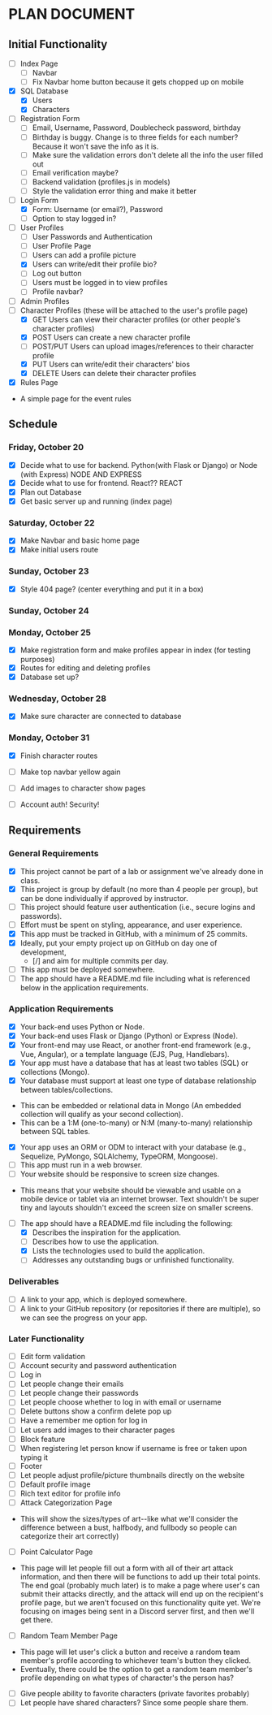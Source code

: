 # PLAN DOCUMENT

## Initial Functionality
- [ ] Index Page
    - [ ] Navbar 
    - [ ] Fix Navbar home button because it gets chopped up on mobile
- [x] SQL Database
    - [x] Users
    - [x] Characters
- [ ] Registration Form
    - [ ] Email, Username, Password, Doublecheck password, birthday
    - [ ] Birthday is buggy. Change is to three fields for each number? Because it won't save the info as it is.
    - [ ] Make sure the validation errors don't delete all the info the user filled out
    - [ ] Email verification maybe?
    - [ ] Backend validation (profiles.js in models)
    - [ ] Style the validation error thing and make it better
- [ ] Login Form
    - [x] Form: Username (or email?), Password
    - [ ] Option to stay logged in?
- [ ] User Profiles
    - [ ] User Passwords and Authentication
    - [ ] User Profile Page
    - [ ] Users can add a profile picture
    - [x] Users can write/edit their profile bio?
    - [ ] Log out button
    - [ ] Users must be logged in to view profiles
    - [ ] Profile navbar?
- [ ] Admin Profiles
- [ ] Character Profiles (these will be attached to the user's profile page)
    - [x] GET Users can view their character profiles (or other people's character profiles)
    - [x] POST Users can create a new character profile
    - [ ] POST/PUT Users can upload images/references to their character profile
    - [x] PUT Users can write/edit their characters' bios
    - [x] DELETE Users can delete their character profiles
-[x] Rules Page
* A simple page for the event rules


## Schedule
### Friday, October 20
- [x] Decide what to use for backend. Python(with Flask or Django) or Node (with Express) NODE AND EXPRESS
- [x] Decide what to use for frontend. React?? REACT
- [x] Plan out Database
- [x] Get basic server up and running (index page)

### Saturday, October 22
- [x] Make Navbar and basic home page
- [x] Make initial users route

### Sunday, October 23
- [x] Style 404 page? (center everything and put it in a box)

### Sunday, October 24

### Monday, October 25
- [x] Make registration form and make profiles appear in index (for testing purposes)
- [x] Routes for editing and deleting profiles
- [x] Database set up?

### Wednesday, October 28
- [x] Make sure character are connected to database


### Monday, October 31
- [x] Finish character routes
- [ ] Make top navbar yellow again
- [ ] Add images to character show pages
- [ ] Account auth! Security!


## Requirements
### General Requirements
- [x] This project cannot be part of a lab or assignment we've already done in class.
- [x] This project is group by default (no more than 4 people per group), but can be done individually if approved by instructor.
- [ ] This project should feature user authentication (i.e., secure logins and passwords).
- [ ] Effort must be spent on styling, appearance, and user experience.
- [x] This app must be tracked in GitHub, with a minimum of 25 commits.
- [x] Ideally, put your empty project up on GitHub on day one of development, 
    - [/] and aim for multiple commits per day.
- [ ] This app must be deployed somewhere.
- [ ] The app should have a README.md file including what is referenced below in the application requirements.

### Application Requirements
- [x] Your back-end uses Python or Node.
- [x] Your back-end uses Flask or Django (Python) or Express (Node).
- [x] Your front-end may use React, or another front-end framework (e.g., Vue, Angular), or a template language (EJS, Pug, Handlebars).
- [x] Your app must have a database that has at least two tables (SQL) or collections (Mongo).
- [x] Your database must support at least one type of database relationship between tables/collections.
* This can be embedded or relational data in Mongo (An embedded collection will qualify as your second collection).
* This can be a 1:M (one-to-many) or N:M (many-to-many) relationship between SQL tables.
- [x] Your app uses an ORM or ODM to interact with your database (e.g., Sequelize, PyMongo, SQLAlchemy, TypeORM, Mongoose).
- [ ] This app must run in a web browser.
- [ ] Your website should be responsive to screen size changes.
* This means that your website should be viewable and usable on a mobile device or tablet via an internet browser. Text shouldn't be super tiny and layouts shouldn't exceed the screen size on smaller screens.
- [ ] The app should have a README.md file including the following:
    - [x] Describes the inspiration for the application.
    - [ ] Describes how to use the application.
    - [x] Lists the technologies used to build the application.
    - [ ] Addresses any outstanding bugs or unfinished functionality.

### Deliverables
- [ ] A link to your app, which is deployed somewhere.
- [ ] A link to your GitHub repository (or repositories if there are multiple), so we can see the progress on your app.

### Later Functionality
- [ ] Edit form validation
- [ ] Account security and password authentication 
- [ ] Log in 
- [ ] Let people change their emails
- [ ] Let people change their passwords
- [ ] Let people choose whether to log in with email or username 
- [ ] Delete buttons show a confirm delete pop up
- [ ] Have a remember me option for log in
- [ ] Let users add images to their character pages
- [ ] Block feature
- [ ] When registering let person know if username is free or taken upon typing it
- [ ] Footer
- [ ] Let people adjust profile/picture thumbnails directly on the website
- [ ] Default profile image
- [ ] Rich text editor for profile info
- [ ] Attack Categorization Page
* This will show the sizes/types of art--like what we'll consider the difference between a bust, halfbody, and fullbody so people can categorize their art correctly) 
- [ ] Point Calculator Page
* This page will let people fill out a form with all of their art attack information, and then there will be functions to add up their total points. The end goal (probably much later) is to make a page where user's can submit their attacks directly, and the attack will end up on the recipient's profile page, but we aren't focused on this functionality quite yet. We're focusing on images being sent in a Discord server first, and then we'll get there. 
- [ ] Random Team Member Page
* This page will let user's click a button and receive a random team member's profile according to whichever team's button they clicked.
* Eventually, there could be the option to get a random team member's profile depending on what types of character's the person has?
- [ ] Give people ability to favorite characters (private favorites probably)
- [ ] Let people have shared characters? Since some people share them.